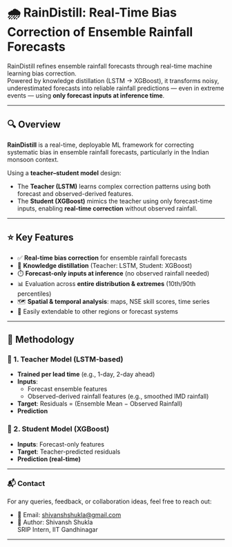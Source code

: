 # 🌧️ RainDistill: Real-Time Bias Correction of Ensemble Rainfall Forecasts

RainDistill refines ensemble rainfall forecasts through real-time machine learning bias correction.  
Powered by knowledge distillation (LSTM → XGBoost), it transforms noisy, underestimated forecasts into reliable rainfall predictions — even in extreme events — using **only forecast inputs at inference time**.

---

## 🔍 Overview

**RainDistill** is a real-time, deployable ML framework for correcting systematic bias in ensemble rainfall forecasts, particularly in the Indian monsoon context.

Using a **teacher–student model** design:
- The **Teacher (LSTM)** learns complex correction patterns using both forecast and observed-derived features.
- The **Student (XGBoost)** mimics the teacher using only forecast-time inputs, enabling **real-time correction** without observed rainfall.

---

## ⭐ Key Features

- ✅ **Real-time bias correction** for ensemble rainfall forecasts  
- 🧠 **Knowledge distillation** (Teacher: LSTM, Student: XGBoost)  
- ⏱️ **Forecast-only inputs at inference** (no observed rainfall needed)  
- 📊 Evaluation across **entire distribution & extremes** (10th/90th percentiles)  
- 🗺️ **Spatial & temporal analysis**: maps, NSE skill scores, time series  
- 🔄 Easily extendable to other regions or forecast systems  

---

## 🧪 Methodology

### 🔷 1. Teacher Model (LSTM-based)
- **Trained per lead time** (e.g., 1-day, 2-day ahead)
- **Inputs**:  
  - Forecast ensemble features  
  - Observed-derived rainfall features (e.g., smoothed IMD rainfall)  
- **Target**: Residuals = (Ensemble Mean − Observed Rainfall)
- **Prediction**  


### 🔶 2. Student Model (XGBoost)
- **Inputs**: Forecast-only features  
- **Target**: Teacher-predicted residuals  
- **Prediction (real-time)** 

---

### 📬 Contact

For any queries, feedback, or collaboration ideas, feel free to reach out:

- 📧 Email: [shivanshshukla@gmail.com](mailto:shivanshs1707@gmail.com)
- 👤 Author: Shivansh Shukla  
  SRIP Intern, IIT Gandhinagar

---
